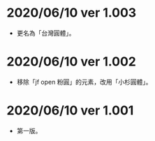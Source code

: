 # 2020/06/10 ver 1.003
* 更名為「台灣圓體」。

# 2020/06/10 ver 1.002
* 移除「jf open 粉圓」的元素，改用「小杉圓體」。

# 2020/06/10 ver 1.001
* 第一版。